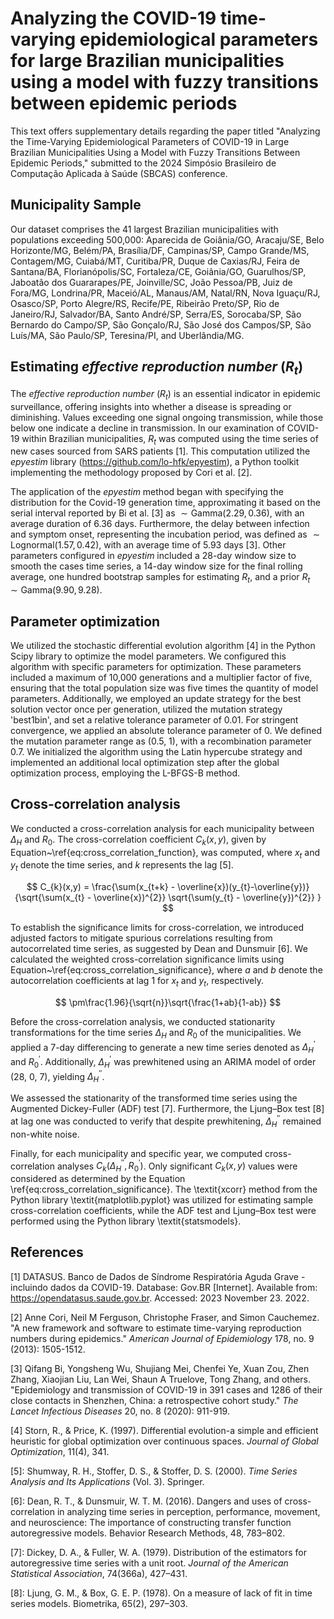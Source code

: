 # Analyzing the COVID-19 time-varying epidemiological parameters for large Brazilian municipalities using a model with fuzzy transitions between epidemic periods

This text offers supplementary details regarding the paper titled "Analyzing the Time-Varying Epidemiological Parameters of COVID-19 in Large Brazilian Municipalities Using a Model with Fuzzy Transitions Between Epidemic Periods," submitted to the 2024 Simpósio Brasileiro de Computação Aplicada à Saúde (SBCAS) conference.

## Municipality Sample

Our dataset comprises the 41 largest Brazilian municipalities with populations exceeding 500,000: Aparecida de Goiânia/GO, Aracaju/SE, Belo Horizonte/MG, Belém/PA, Brasília/DF, Campinas/SP, Campo Grande/MS, Contagem/MG, Cuiabá/MT, Curitiba/PR, Duque de Caxias/RJ, Feira de Santana/BA, Florianópolis/SC, Fortaleza/CE, Goiânia/GO, Guarulhos/SP, Jaboatão dos Guararapes/PE, Joinville/SC, João Pessoa/PB, Juiz de Fora/MG, Londrina/PR, Maceió/AL, Manaus/AM, Natal/RN, Nova Iguaçu/RJ, Osasco/SP, Porto Alegre/RS, Recife/PE, Ribeirão Preto/SP, Rio de Janeiro/RJ, Salvador/BA, Santo André/SP, Serra/ES, Sorocaba/SP, São Bernardo do Campo/SP, São Gonçalo/RJ, São José dos Campos/SP, São Luís/MA, São Paulo/SP, Teresina/PI, and Uberlândia/MG.

## Estimating *effective reproduction number* ($R_{t}$)

The *effective reproduction number* ($R_{t}$) is an essential indicator in epidemic surveillance, offering insights into whether a disease is spreading or diminishing. Values exceeding one signal ongoing transmission, while those below one indicate a decline in transmission. In our examination of COVID-19 within Brazilian municipalities, $R_{t}$ was computed using the time series of new cases sourced from SARS patients [1]. This computation utilized the *epyestim* library (https://github.com/lo-hfk/epyestim), a Python toolkit implementing the methodology proposed by Cori et al. [2].

The application of the *epyestim* method began with specifying the distribution for the Covid-19 generation time, approximating it based on the serial interval reported by Bi et al. [3] as $\sim \text{Gamma}(2.29, 0.36)$, with an average duration of 6.36 days. Furthermore, the delay between infection and symptom onset, representing the incubation period, was defined as $\sim \text{Lognormal}(1.57, 0.42)$, with an average time of 5.93 days [3]. Other parameters configured in *epyestim* included a 28-day window size to smooth the cases time series, a 14-day window size for the final rolling average, one hundred bootstrap samples for estimating $R_{t}$, and a prior $R_{t}$ $\sim \text{Gamma}(9.90, 9.28)$.

## Parameter optimization

We utilized the stochastic differential evolution algorithm [4] in the Python Scipy library to optimize the model parameters. We configured this algorithm with specific parameters for optimization. These parameters included a maximum of 10,000 generations and a multiplier factor of five, ensuring that the total population size was five times the quantity of model parameters. Additionally, we employed an update strategy for the best solution vector once per generation, utilized the mutation strategy 'best1bin', and set a relative tolerance parameter of 0.01. For stringent convergence, we applied an absolute tolerance parameter of 0. We defined the mutation parameter range as (0.5, 1), with a recombination parameter 0.7. We initialized the algorithm using the Latin hypercube strategy and implemented an additional local optimization step after the global optimization process, employing the L-BFGS-B method.

## Cross-correlation analysis

We conducted a cross-correlation analysis for each municipality between $\Delta_{H}$ and $R_{0}$. The cross-correlation coefficient $C_{k}(x,y)$, given by Equation~\ref{eq:cross_correlation_function}, was computed, where $x_{t}$ and $y_{t}$ denote the time series, and $k$ represents the lag [5].

$$
C_{k}(x,y) = \frac{\sum(x_{t+k} - \overline{x})(y_{t}-\overline{y})}{\sqrt{\sum(x_{t} - \overline{x})^{2}} \sqrt{\sum(y_{t} - \overline{y})^{2}} }
$$

To establish the significance limits for cross-correlation,  we introduced adjusted factors to mitigate spurious correlations resulting from autocorrelated time series, as suggested by Dean and Dunsmuir [6]. We calculated the weighted cross-correlation significance limits using Equation~\ref{eq:cross_correlation_significance}, where $a$ and $b$ denote the autocorrelation coefficients at lag 1 for $x_{t}$ and $y_{t}$, respectively.

$$
\pm\frac{1.96}{\sqrt{n}}\sqrt{\frac{1+ab}{1-ab}}
$$

Before the cross-correlation analysis, we conducted stationarity transformations for the time series $\Delta_{H}$ and $R_{0}$ of the municipalities. We applied a 7-day differencing to generate a new time series denoted as $\Delta_{H}^{'}$ and $R_{0}^{'}$. Additionally, $\Delta_{H}^{'}$ was prewhitened using an ARIMA model of order (28, 0, 7), yielding $\Delta_{H}^{''}$.

We assessed the stationarity of the transformed time series using the Augmented Dickey-Fuller (ADF) test [7]. Furthermore, the Ljung–Box test [8] at lag one was conducted to verify that despite prewhitening, $\Delta_{H}^{''}$ remained non-white noise.

Finally, for each municipality and specific year, we computed cross-correlation analyses $C_{k}(\Delta_{H}^{''}, R_{0}^{'})$. Only significant $C_{k}(x,y)$ values were considered as determined by the Equation \ref{eq:cross_correlation_significance}. The \textit{xcorr} method from the Python library \textit{matplotlib.pyplot} was utilized for estimating sample cross-correlation coefficients, while the ADF test and Ljung–Box test were performed using the Python library \textit{statsmodels}.

## References
[1] DATASUS. Banco de Dados de Síndrome Respiratória Aguda Grave - incluindo dados da COVID-19. Database: Gov.BR [Internet]. Available from: https://opendatasus.saude.gov.br. Accessed: 2023 November 23. 2022.

[2] Anne Cori, Neil M Ferguson, Christophe Fraser, and Simon Cauchemez. "A new framework and software to estimate time-varying reproduction numbers during epidemics." *American Journal of Epidemiology* 178, no. 9 (2013): 1505-1512.

[3] Qifang Bi, Yongsheng Wu, Shujiang Mei, Chenfei Ye, Xuan Zou, Zhen Zhang, Xiaojian Liu, Lan Wei, Shaun A Truelove, Tong Zhang, and others. "Epidemiology and transmission of COVID-19 in 391 cases and 1286 of their close contacts in Shenzhen, China: a retrospective cohort study." *The Lancet Infectious Diseases* 20, no. 8 (2020): 911-919.

[4] Storn, R., & Price, K. (1997). Differential evolution-a simple and efficient heuristic for global optimization over continuous spaces. *Journal of Global Optimization*, 11(4), 341.

[5]: Shumway, R. H., Stoffer, D. S., & Stoffer, D. S. (2000). *Time Series Analysis and Its Applications* (Vol. 3). Springer.

[6]: Dean, R. T., & Dunsmuir, W. T. M. (2016). Dangers and uses of cross-correlation in analyzing time series in perception, performance, movement, and neuroscience: The importance of constructing transfer function autoregressive models. Behavior Research Methods, 48, 783–802.

[7]: Dickey, D. A., & Fuller, W. A. (1979). Distribution of the estimators for autoregressive time series with a unit root. *Journal of the American Statistical Association*, 74(366a), 427–431.

[8]: Ljung, G. M., & Box, G. E. P. (1978). On a measure of lack of fit in time series models. Biometrika, 65(2), 297–303.
